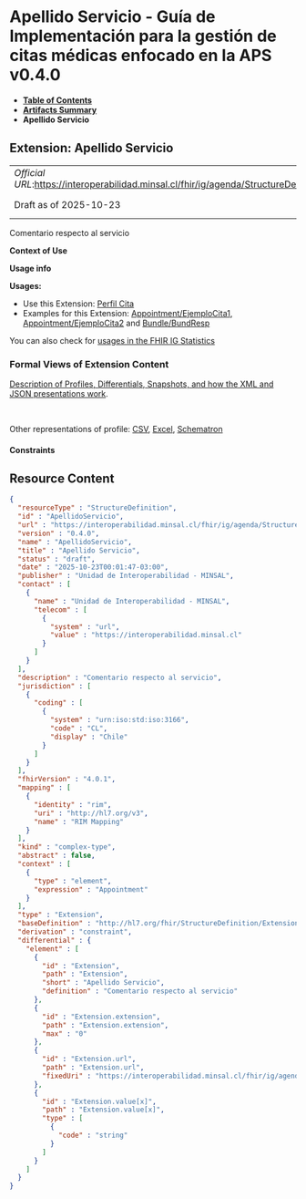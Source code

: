 # Apellido Servicio - Guía de Implementación para la gestión de citas médicas enfocado en la APS v0.4.0

* [**Table of Contents**](toc.md)
* [**Artifacts Summary**](artifacts.md)
* **Apellido Servicio**

## Extension: Apellido Servicio 

| | |
| :--- | :--- |
| *Official URL*:https://interoperabilidad.minsal.cl/fhir/ig/agenda/StructureDefinition/ApellidoServicio | *Version*:0.4.0 |
| Draft as of 2025-10-23 | *Computable Name*:ApellidoServicio |

Comentario respecto al servicio

**Context of Use**

**Usage info**

**Usages:**

* Use this Extension: [Perfil Cita](StructureDefinition-Cita.md)
* Examples for this Extension: [Appointment/EjemploCita1](Appointment-EjemploCita1.md), [Appointment/EjemploCita2](Appointment-EjemploCita2.md) and [Bundle/BundResp](Bundle-BundResp.md)

You can also check for [usages in the FHIR IG Statistics](https://packages2.fhir.org/xig/hl7.fhir.cl.agenda|current/StructureDefinition/ApellidoServicio)

### Formal Views of Extension Content

 [Description of Profiles, Differentials, Snapshots, and how the XML and JSON presentations work](http://build.fhir.org/ig/FHIR/ig-guidance/readingIgs.html#structure-definitions). 

 

Other representations of profile: [CSV](StructureDefinition-ApellidoServicio.csv), [Excel](StructureDefinition-ApellidoServicio.xlsx), [Schematron](StructureDefinition-ApellidoServicio.sch) 

#### Constraints



## Resource Content

```json
{
  "resourceType" : "StructureDefinition",
  "id" : "ApellidoServicio",
  "url" : "https://interoperabilidad.minsal.cl/fhir/ig/agenda/StructureDefinition/ApellidoServicio",
  "version" : "0.4.0",
  "name" : "ApellidoServicio",
  "title" : "Apellido Servicio",
  "status" : "draft",
  "date" : "2025-10-23T00:01:47-03:00",
  "publisher" : "Unidad de Interoperabilidad - MINSAL",
  "contact" : [
    {
      "name" : "Unidad de Interoperabilidad - MINSAL",
      "telecom" : [
        {
          "system" : "url",
          "value" : "https://interoperabilidad.minsal.cl"
        }
      ]
    }
  ],
  "description" : "Comentario respecto al servicio",
  "jurisdiction" : [
    {
      "coding" : [
        {
          "system" : "urn:iso:std:iso:3166",
          "code" : "CL",
          "display" : "Chile"
        }
      ]
    }
  ],
  "fhirVersion" : "4.0.1",
  "mapping" : [
    {
      "identity" : "rim",
      "uri" : "http://hl7.org/v3",
      "name" : "RIM Mapping"
    }
  ],
  "kind" : "complex-type",
  "abstract" : false,
  "context" : [
    {
      "type" : "element",
      "expression" : "Appointment"
    }
  ],
  "type" : "Extension",
  "baseDefinition" : "http://hl7.org/fhir/StructureDefinition/Extension",
  "derivation" : "constraint",
  "differential" : {
    "element" : [
      {
        "id" : "Extension",
        "path" : "Extension",
        "short" : "Apellido Servicio",
        "definition" : "Comentario respecto al servicio"
      },
      {
        "id" : "Extension.extension",
        "path" : "Extension.extension",
        "max" : "0"
      },
      {
        "id" : "Extension.url",
        "path" : "Extension.url",
        "fixedUri" : "https://interoperabilidad.minsal.cl/fhir/ig/agenda/StructureDefinition/ApellidoServicio"
      },
      {
        "id" : "Extension.value[x]",
        "path" : "Extension.value[x]",
        "type" : [
          {
            "code" : "string"
          }
        ]
      }
    ]
  }
}

```
